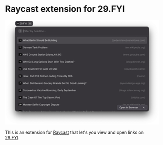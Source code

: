 # Raycast extension for 29.FYI

![Raycast extension in action.](./misc/raycast-extension.png)

This is an extension for [Raycast](https://www.raycast.com) that let's you view and open links on [29.FYI](https://29.fyi).
